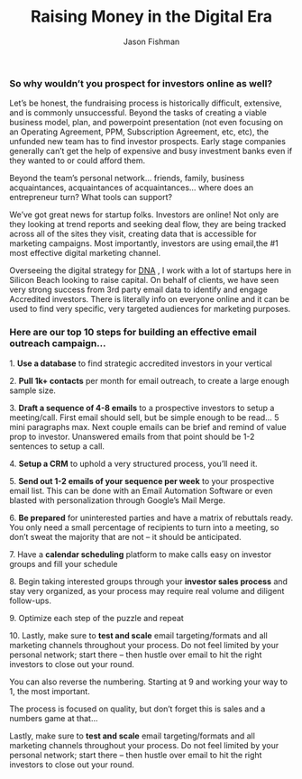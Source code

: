 ﻿---
title: Raising Money in the Digital Era
description: In 2016, we LIVE on the internet. We shop on Amazon Prime and have it delivered within 2 hours. We keep up with our childhood friends and grandparents on Facebook. We book travel, find dates, gamble, listen to music, research anything, bank, manage insurance, and just about everything else through online channels. We are learning everyday how to use digital tools in more ways, as they make life more efficient.
coverImage: 
publishDate: Jul 15, 2016

author: Jason Fishman
authorProfile:  
authorImage: /img/jason-fishman.png
---

### So why wouldn’t you prospect for investors online as well?

Let’s be honest, the fundraising process is historically difficult, extensive, and is commonly unsuccessful. Beyond the tasks of creating a viable business model, plan, and powerpoint presentation (not even focusing on an Operating Agreement, PPM, Subscription Agreement, etc, etc), the unfunded new team has to find investor prospects. Early stage companies generally can’t get the help of expensive and busy investment banks even if they wanted to or could afford them.

Beyond the team’s personal network… friends, family, business acquaintances, acquaintances of acquaintances… where does an entrepreneur turn? What tools can support?

We’ve got great news for startup folks. Investors are online! Not only are they looking at trend reports and seeking deal flow, they are being tracked across all of the sites they visit, creating data that is accessible for marketing campaigns. Most importantly, investors are using email,the #1 most effective digital marketing channel.

Overseeing the digital strategy for [DNA](http://digitalnicheagency.com/) , I work with a lot of startups here in Silicon Beach looking to raise capital. On behalf of clients, we have seen very strong success from 3rd party email data to identify and engage Accredited investors. There is literally info on everyone online and it can be used to find very specific, very targeted audiences for marketing purposes.

### Here are our top 10 steps for building an effective email outreach campaign…

1\. **Use a database** to find strategic accredited investors in your vertical

2\. **Pull 1k+ contacts** per month for email outreach, to create a large enough sample size.

3\. **Draft a sequence of 4-8 emails** to a prospective investors to setup a meeting/call. First email should sell, but be simple enough to be read… 5 mini paragraphs max. Next couple emails can be brief and remind of value prop to investor. Unanswered emails from that point should be 1-2 sentences to setup a call.

4\. **Setup a CRM** to uphold a very structured process, you’ll need it.

5\. **Send out 1-2 emails of your sequence per week** to your prospective email list. This can be done with an Email Automation Software or even blasted with personalization through Google’s Mail Merge.

6\. **Be prepared** for uninterested parties and have a matrix of rebuttals ready. You only need a small percentage of recipients to turn into a meeting, so don’t sweat the majority that are not – it should be anticipated.

7\. Have a **calendar scheduling** platform to make calls easy on investor groups and fill your schedule

8\. Begin taking interested groups through your **investor sales process** and stay very organized, as your process may require real volume and diligent follow-ups.

9\. Optimize each step of the puzzle and repeat

10\. Lastly, make sure to **test and scale** email targeting/formats and all marketing channels throughout your process. Do not feel limited by your personal network; start there – then hustle over email to hit the right investors to close out your round.

You can also reverse the numbering. Starting at 9 and working your way to 1, the most important.

The process is focused on quality, but don’t forget this is sales and a numbers game at that…

Lastly, make sure to **test and scale** email targeting/formats and all marketing channels throughout your process. Do not feel limited by your personal network; start there – then hustle over email to hit the right investors to close out your round.